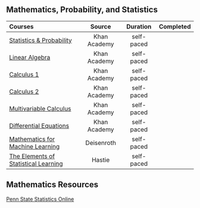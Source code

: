 ## Mathematics, Probability, and Statistics   
Courses | Source | Duration | Completed
:-- | :--: | :--: | :--: 
[Statistics & Probability](https://www.khanacademy.org/math/statistics-probability) | Khan Academy | self-paced | |
[Linear Algebra](https://www.khanacademy.org/math/linear-algebra) | Khan Academy | self-paced | |
[Calculus 1](https://www.khanacademy.org/math/calculus-1) | Khan Academy | self-paced | |
[Calculus 2](https://www.khanacademy.org/math/calculus-2) | Khan Academy | self-paced | |
[Multivariable Calculus](https://www.khanacademy.org/math/multivariable-calculus) | Khan Academy | self-paced | |
[Differential Equations](https://www.khanacademy.org/math/differential-equations) | Khan Academy | self-paced | |
[Mathematics for Machine Learning](https://mml-book.github.io/) | Deisenroth | self-paced | |
[The Elements of Statistical Learning](https://web.stanford.edu/~hastie/ElemStatLearn/) | Hastie | self-paced | |

## Mathematics Resources
[Penn State Statistics Online](https://online.stat.psu.edu/statprogram/graduate-programs)








